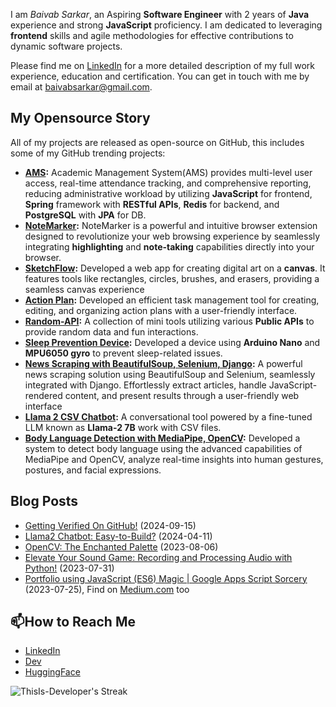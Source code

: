 I am _Baivab Sarkar_, an Aspiring **Software Engineer** with 2 years of **Java** experience and strong **JavaScript** proficiency. I am dedicated to leveraging **frontend** skills and agile methodologies for effective contributions to dynamic software projects.

Please find me on [LinkedIn](https://www.linkedin.com/in/baivabsarkar/) for a more detailed description of my full work experience, education and certification. You can get in touch with me by email at baivabsarkar@gmail.com.

## My Opensource Story
All of my projects are released as open-source on GitHub, this includes some of my GitHub trending projects:

- **[AMS](https://github.com/ThisIs-Developer/AMS):** Academic Management System(AMS) provides multi-level user access, real-time attendance tracking, and comprehensive reporting, reducing administrative workload by utilizing **JavaScript** for frontend, **Spring** framework with **RESTful APIs**, **Redis** for backend, and **PostgreSQL** with **JPA** for DB.
- **[NoteMarker](https://github.com/ThisIs-Developer/NoteMarker-Extension):** NoteMarker is a powerful and intuitive browser extension designed to revolutionize your web browsing experience by seamlessly integrating **highlighting** and **note-taking** capabilities directly into your browser.
- **[SketchFlow](https://github.com/ThisIs-Developer/SketchFlow):** Developed a web app for creating digital art on a **canvas**. It features tools like rectangles, circles, brushes, and erasers, providing a seamless canvas experience
- **[Action Plan](https://github.com/ThisIs-Developer/Action-Plan):** Developed an efficient task management tool for creating, editing, and organizing action plans with a user-friendly interface.
- **[Random-API](https://github.com/ThisIs-Developer/Random-API):** A collection of mini tools utilizing various **Public APIs** to provide random data and fun interactions.
- **[Sleep Prevention Device](https://github.com/ThisIs-Developer/Sleep-Prevention-Device):** Developed a device using **Arduino Nano** and **MPU6050 gyro** to prevent sleep-related issues.
- **[News Scraping with BeautifulSoup, Selenium, Django](https://github.com/ThisIs-Developer/News-Scraping-using-BeautyfulSoup-Selenium-with-Django):** A powerful news scraping solution using BeautifulSoup and Selenium, seamlessly integrated with Django. Effortlessly extract articles, handle JavaScript-rendered content, and present results through a user-friendly web interface
- **[Llama 2 CSV Chatbot](https://github.com/ThisIs-Developer/Llama-2-CSV-Chatbot):** A conversational tool powered by a fine-tuned LLM known as **Llama-2 7B** work with CSV files.
- **[Body Language Detection with MediaPipe, OpenCV](https://github.com/ThisIs-Developer/Body-Language-Detection-with-MediaPipe-and-OpenCV):** Developed a system to detect body language using the advanced capabilities of MediaPipe and OpenCV, analyze real-time insights into human gestures, postures, and facial expressions.
 
## Blog Posts
- [Getting Verified On GitHub!](https://dev.to/thisisdeveloper/secure-your-github-commits-with-verification-3hja) (2024-09-15)
- [Llama2 Chatbot: Easy-to-Build?](https://dev.to/thisisdeveloper/llama-2-ggml-medical-chatbot-5043) (2024-04-11)
- [OpenCV: The Enchanted Palette](https://dev.to/thisisdeveloper/opencvthe-enchanted-palette-part-2-424k) (2023-08-06)
- [Elevate Your Sound Game: Recording and Processing Audio with Python!](https://dev.to/thisisdeveloper/record-and-process-audio-with-python-2a3b) (2023-07-31)
- [Portfolio using JavaScript (ES6) Magic | Google Apps Script Sorcery](https://dev.to/thisisdeveloper/portfolio-thisis-developer-56bf) (2023-07-25), Find on [Medium.com](https://medium.com/@baivabsarkar/portfolio-using-javascript-es6-magic-google-apps-script-sorcery-85088b926527) too


## 📫How to Reach Me
- [LinkedIn](https://www.linkedin.com/in/baivabsarkar/)
- [Dev](https://dev.to/thisisdeveloper)
- [HuggingFace](https://huggingface.co/ThisIs-Developer)

![ThisIs-Developer's Streak](https://github-readme-streak-stats.herokuapp.com/?user=ThisIs-Developer&theme=default&hide_border=true)
